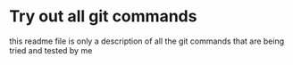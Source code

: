 # Try out all git commands
this readme file is only a description of all the git commands that are being tried and tested by me